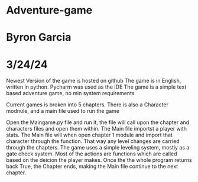 # Adventure-game
# Byron Garcia
# 3/24/24
Newest Version of the game is hosted on github
The game is in English, written in python. Pycharm was used as the IDE
The game is a simple text based adventure game, no min system requirements

Current games is broken into 5 chapters. There is also a Character modnule, and a main file used to run the game

Open the Maingame.py file and run it, the file will call upon the chapter and characters files and open them within. 
The Main file importst a player with stats. The Main file will when open chapter 1 module and import that character through the function. That way any level changes are carried through the chapters.
The game uses a simple leveling system, mostly as a gate check system. 
Most of the actions are functions which are called based on the deicion the player makes. Once the the whole program returns back True, the Chapter ends, making the Main file continue to the next chapter. 
